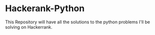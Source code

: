 # Hackerank-Python
This Repository will have all the solutions to the python problems I'll be solving on Hackerrank.
